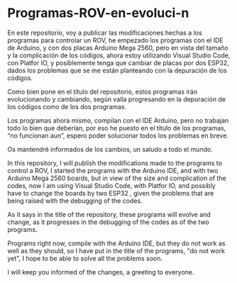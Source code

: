 # Programas-ROV-en-evoluci-n
En este repositorio, voy a publicar las modificaciones hechas a los programas para controlar un ROV, he empezado los programas con el IDE de Arduino, y con dos placas Arduino Mega 2560, pero en vista del tamaño y la complicación de los códigos, ahora estoy utilizando Visual Studio Code, con Platfor IO, y posiblemente tenga que cambiar de placas por dos ESP32, dados los problemas que se me están planteando con la depuración de los códigos.

Como bien pone en el título del repositorio, estos programas irán evolucionando y cambiando, según valla progresando en la depuración de los códigos como de los dos programas.

Los programas ahora mismo, compilan con el IDE Arduino, pero no trabajan todo lo bien que deberían, por eso he puesto en el titulo de los programas, “no funcionan aun”, espero poder solucionar todos los problemas en breve.

Os mantendré informados de los cambios, un saludo a todo el mundo.


In this repository, I will publish the modifications made to the programs to control a ROV, I started the programs with the Arduino IDE, and with two Arduino Mega 2560 boards, but in view of the size and complication of the codes, now I am using Visual Studio Code, with Platfor IO, and possibly have to change the boards by two ESP32 , given the problems that are being raised with the debugging of the codes.

As it says in the title of the repository, these programs will evolve and change, as it progresses in the debugging of the codes as of the two programs.

Programs right now, compile with the Arduino IDE, but they do not work as well as they should, so I have put in the title of the programs, "do not work yet", I hope to be able to solve all the problems soon.

I will keep you informed of the changes, a greeting to everyone.

